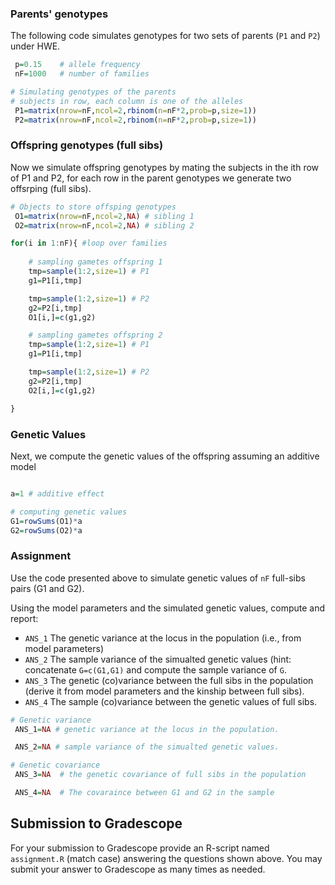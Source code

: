 ### Parents' genotypes

The following code simulates genotypes for two sets of parents (`P1` and `P2`) under HWE.

```r
 p=0.15    # allele frequency
 nF=1000   # number of families

# Simulating genotypes of the parents
# subjects in row, each column is one of the alleles
 P1=matrix(nrow=nF,ncol=2,rbinom(n=nF*2,prob=p,size=1))
 P2=matrix(nrow=nF,ncol=2,rbinom(n=nF*2,prob=p,size=1))

```

### Offspring genotypes (full sibs)

 Now we simulate offspring genotypes by mating the subjects in the ith row of P1 and P2, for each row in the parent genotypes we generate two offsrping (full sibs).

```r
# Objects to store offsping genotypes
 O1=matrix(nrow=nF,ncol=2,NA) # sibling 1
 O2=matrix(nrow=nF,ncol=2,NA) # sibling 2

for(i in 1:nF){ #loop over families
	
    # sampling gametes offspring 1
	tmp=sample(1:2,size=1) # P1
	g1=P1[i,tmp]

	tmp=sample(1:2,size=1) # P2
	g2=P2[i,tmp]
	O1[i,]=c(g1,g2) 

    # sampling gametes offspring 2
	tmp=sample(1:2,size=1) # P1
	g1=P1[i,tmp]

	tmp=sample(1:2,size=1) # P2
	g2=P2[i,tmp]
	O2[i,]=c(g1,g2) 

}

```

### Genetic Values

Next, we compute the genetic values of the offspring assuming an additive model

```r

a=1 # additive effect

# computing genetic values
G1=rowSums(O1)*a
G2=rowSums(O2)*a
```

### Assignment

Use the code presented above to simulate genetic values of `nF` full-sibs  pairs (G1 and G2).

Using the model parameters and the simulated genetic values, compute and report:

  - `ANS_1` The genetic variance at the locus in the population (i.e., from model parameters)
  - `ANS_2` The sample variance of the simualted genetic values (hint: concatenate `G=c(G1,G1)` and compute the sample variance of `G`.
  - `ANS_3` The genetic (co)variance between the full sibs in the population (derive it from model parameters and the kinship between full sibs).
  - `ANS_4` The sample (co)variance between the genetic values of full sibs.

```r
# Genetic variance
 ANS_1=NA # genetic variance at the locus in the population. 

 ANS_2=NA # sample variance of the simualted genetic values.

# Genetic covariance
 ANS_3=NA  # the genetic covariance of full sibs in the population

 ANS_4=NA  # The covaraince between G1 and G2 in the sample


```




## Submission to Gradescope

For your submission to Gradescope provide an R-script named `assignment.R` (match case) answering the questions shown above. You may submit your answer to Gradescope as many times as needed.




